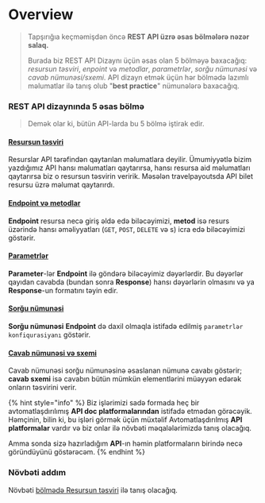 # Overview

> Tapşırığıa keçməmişdən öncə **REST API üzrə əsas bölmələrə nəzər salaq.**
>
> Burada biz REST API Dizaynı üçün əsas olan 5 bölməyə baxacağıq: _resursun təsviri_, _enpoint_ və _metodlar_, _parametrlər_, _sorğu nümunəsi_ və _cavab nümunəsi/sxemi_. API dizayn etmək üçün hər bölmədə lazımlı məlumatlar ilə tanış olub "**best practice**" nümunələrə baxacağıq.

### REST API dizaynında 5 əsas bölmə

> Demək olar ki, bütün API-larda bu 5 bölmə iştirak edir.

#### [Resursun təsviri](../avtorizasiya-noevl-ri/step-1-resource-description-api-reference-tutorial.md)

Resurslar API tərəfindən qaytarılan məlumatlara deyilir. Ümumiyyətlə bizim yazdığımız API hansı məlumatları qaytarırsa, hansı resursa aid məlumatları qaytarırsa biz o resursun təsvirin veririk. Məsələn travelpayoutsda API bilet resursu üzrə məlumat qaytarırdı.

#### [Endpoint və metodlar](../avtorizasiya-noevl-ri/step-2-endpoints-and-methods-api-reference-tutorial.md)

**Endpoint** resursa necə giriş əldə edə biləcəyimizi, **metod** isə resurs üzərində hansı əməliyyatları (`GET`, `POST`, `DELETE` və s) icra edə biləcəyimizi göstərir.

#### [Parametrlər](../api-dizayn/parametrl-r.md)

**Parameter**-lər **Endpoint** ilə göndərə biləcəyimiz dəyərlərdir. Bu dəyərlər qayıdan cavabda (bundan sonra **Response**) hansı dəyərlərin olmasını və ya **Response**-un formatını təyin edir.&#x20;

#### [Sorğu nümunəsi](../api-dizayn/sorgu-nuemun-si.md)

**Sorğu nümunəsi** **Endpoint** də daxil olmaqla istifadə edilmiş `parametrlər konfiqurasiyanı` göstərir.&#x20;

#### [Cavab nümunəsi və sxemi](../api-dizayn/cavab-nuemun-si-v-sxemi.md)

Cavab nümunəsi sorğu nümunəsinə əsaslanan nümunə cavabı göstərir; **cavab sxemi** isə cavabın bütün mümkün elementlərini müəyyən edərək onların təsvirini verir.

{% hint style="info" %}
Biz işlərimizi sadə formada heç bir avtomatlaşdırılımış **API doc platformalarından** istifadə etmədən görəcəyik. Həmçinin, bilin ki, bu işləri görmək üçün müxtəlif Avtomatlaşdırılmış **API platformalar** vardır və biz onlar ilə növbəti məqalələrimizdə tanış olacağıq.

Amma sonda sizə hazırladığım **API**-ın həmin platformaların birində necə göründüyünü göstərəcəm.
{% endhint %}

### Növbəti addım

Növbəti [bölmədə Resursun təsviri](../avtorizasiya-noevl-ri/step-1-resource-description-api-reference-tutorial.md) ilə tanış olacağıq.&#x20;
